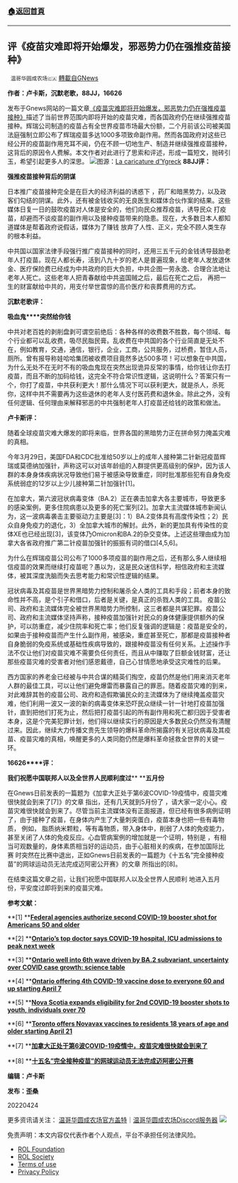 ###  [:house:返回首頁](https://github.com/ourhimalayas/txt)
---


## 评《疫苗灾难即将开始爆发，邪恶势力仍在强推疫苗接种》
` 温哥华圆成农场🇨🇦` [轉載自GNews](https://gnews.org/zh-hans/2401148/)

**作者：卢卡斯，沉默老歌，88JJ，16626**

发布于Gnews网站的一篇文章[《疫苗灾难即将开始爆发，邪恶势力仍在强推疫苗接种》](https://gnews.org/zh-hans/2401108/)描述了当前世界范围内即将开始的疫苗灾难，而各国政府仍在继续强推疫苗接种。辉瑞公司制造的疫苗占有全世界疫苗市场最大份额，二个月前该公司被美国法庭强制立即公布了辉瑞疫苗多达1000多项致命副作用。然而各国政府对这些已经公开的疫苗副作用充耳不闻，仍在不顾一切地生产、制造并继续强推疫苗接种，这背后的原因令人费解。本文作者对此进行了思索和评述，形成一篇短文，抛砖引玉，希望引起更多人的深思。
![](https://assets.gnews.org/wp-content/uploads/2022/04/A8BE219B-9716-4904-8F19-7FD78B1A6D44.png)图源：[La caricature d’Ygreck](https://www.journaldemontreal.com/2022/04/18/la-caricature-dygreck)
**88JJ评：**

**强推疫苗接种背后的阴谋**

日本推广疫苗接种完全是在巨大的经济利益的诱惑下 ，药厂和暗黑势力，以及政客们勾结的阴谋。此外，还有被金钱收买的无良医生和媒体合伙作案的结果。这些媒体日复一日的鼓吹疫苗对人体是安全的，他们向民众推荐疫苗，诱导民众 打疫苗，却避而不谈疫苗的副作用以及接种疫苗带来的隐患。现在，大多数日本人都知道媒体是帮着政府说假话，媒体为了赚钱 放弃了人性、正义，完全不顾人类生存的根本利益。

中共国以国家法律手段强行推广疫苗接种的同时，还用三五千元的金钱诱导鼓励老年人打疫苗。现在人都长寿，活到八九十岁的老人是普遍现象，给老年人发放退休金、医疗保险费已经成为中共政府的巨大负担，中共企图一劳永逸、合理合法地让老年人死亡。这些老年人把青春献给中共盗国贼之后，最后在死亡之后， 再把一生的财富献给中共的，用支付举世震惊的高价医疗和丧葬费用的方式。

**沉默老歌评：**

**吸血鬼****突然给你钱**

中共对老百姓的剥削盘剥可谓空前绝后：各种各样的收费数不胜数，每个领域、每个行业都可以乱收费，吸尽民脂民膏。乱收费在中共国的各个行业简直是无处不在，例如教育，交通，通信，银行，企业，工商，公共服务，过桥费，暂住人员，厕所。曾有报导称娃哈哈集团被收费项目竟然多达500多项！可以想象在中共国，为什么无处不在无时不有的吸血鬼现在突然出现诡异反常的事情，给你钱让你去打疫苗，而且不断的加码给钱，这完全不符合常识性逻辑，这说明什么？答案只有一个，你打了疫苗，中共获利更大！那什么情况下可以获利更大，就是杀人，杀死你，这样中共不需要再为这些退休的老年人支付医药费和退休金。除此之外，没有任何逻辑、任何理由来解释邪恶的中共强制老年人打疫苗还给钱的政策和做法。

**卢卡斯评：**

随着全球疫苗灾难大爆发的即将来临，世界各国的黑暗势力正在拼命努力掩盖灾难的真相。

今年3月29日，美国FDA和CDC批准给50岁以上的成年人接种第二针新冠疫苗辉瑞或莫德纳加强针，声称这可以对该年龄组的人群提供更高级别的保护，因为该人群的本身身体疾病状况导致他们易于被感染导致重症，同时批准那些犯有自身免疫系统弱症的12岁以上少儿接种第二针加强针[1]。

在加拿大，第六波冠状病毒变体（BA.2）正在袭击加拿大各主要城市，导致更多的感染案例，更多住院病患以及更多的死亡案列[2]。加拿大主流媒体城市新闻认为，这一波病毒袭击主要驱动力主要是[3]：1）BA.2变体具有高度传染性；2）民众自身免疫力的退化，3）全加拿大城市的解封。此外，新的更加具有传染性的变体XE也已经出现[3]，该变体乃Omicron和BA.2的杂交变体。上述这些理由成为加拿大各省政府推广第二针疫苗加强针的振振有词的借口[4,5,6]。

为什么在辉瑞疫苗公司公布了1000多项疫苗的副作用之后，还有那么多人继续相信疫苗的效果而继续打疫苗呢？愚以为，这是民众迷信科学，相信政府和主流媒体，被其深度洗脑而失去思考能力和常识性逻辑的结果。

冠状病毒及其疫苗是世界黑暗势力控制和屠杀全人类的工具和手段；前者本身的致命性并不高，是个引子和借口，后者是关键，是真正的杀戮人类的工具。 疫苗公司、政府和主流媒体完全被世界黑暗势力所控制，这三者都是共谋犯罪。疫苗公司、政府和主流媒体坚持声称，接种疫苗加强针对民众的身体健康提供额外的保护，可以防重症，减少住院率和死亡率；他们反复强调的逻辑是：疫苗是安全的，如果由于接种疫苗而产生什么副作用，被感染，重症甚至死亡，那都是疫苗接种者自身脆弱的免疫系统或基础性疾病导致的，跟接种疫苗没有任何关系。上述操作手法不仅让他们对疫苗灾难不需要负任何责任，而且从中赚取了巨额金钱财富，还让那些疫苗灾难的受害者对他们感恩戴德，自己心甘情愿地承受这灾难性的后果。

西方国家的养老金已经被与中共合谋的精英们掏空，疫苗仍然是他们用来消灭老年人群的最佳工具，可以让他们避免爆雷而暴露自己的罪恶。随着疫苗灾难的到来，对此难辞其咎的疫苗公司、政府和造假欺骗民众的主流媒体为了继续掩盖疫苗灾难，他们利用一波又一波的新的病毒变体来恐吓民众继续一针一针地打疫苗加强针，直到把他们打死为止，然后把打疫苗引起的所有副作用和死亡都归因于受害者本身，这是个完美犯罪计划，他们得以继续实行的原因是大多数民众仍然没有清醒过来。因此，继续大力传播文贵先生领导的爆料革命所揭露的有关冠状病毒及其疫苗、疫苗灾难的真相，唤醒更多的人类同胞仍然是爆料革命拯救全世界的关键一环。

**16626****评：**

**我们祝愿中国联邦人以及全世界人民顺利度过**** ****五月份**

在Gnews日前发表的一篇题为《加拿大正处于第6波COVID-19疫情中，疫苗灾难很快就会到来了[7]》的文章 指出，还有几天就到5月份了 ，请大家一定小心。疫苗灾难很快就会到来了。尽管当前主流媒体没有正面报道，但已经有很多病例证明了，由于接种了疫苗，在身体内产生了大量刺突蛋白，疫苗本身也把一些有毒物质， 例如， 脂质纳米颗粒，等有毒物质，带入身体中，削弱了人体的免疫能力，甚至关闭了人体的免疫反应。心血管病案例的增加就是一个证明，特别是 ，有相当可观数量的，身体素质相当好的运动员，由于心脏相关的疾病，在参加国际比赛 时突然在比赛中退出，正如Gnews日前发表的一篇题为《十五名”完全接种疫苗”的网球运动员无法完成迈阿密公开赛》的文章 所指出的[8]。

在结束这篇文章之前，让我们祝愿中国联邦人以及全世界人民顺利 地进入五月份，平安度过即将到来的疫苗灾难。

**参考文献：**

**[1] **[**Federal agencies authorize second COVID-19 booster shot for Americans 50 and older**](https://www.usatoday.com/story/news/health/2022/03/29/fda-authorizes-second-covid-booster-americans-50-and-older-pfizer-moderna/7198420001/)

**[2] **[**Ontario’s top doctor says COVID-19 hospital, ICU admissions to peak next week**](https://toronto.ctvnews.ca/ontario-s-top-doctor-says-covid-19-hospital-icu-admissions-to-peak-next-week-1.5872787)

**[3] **[**Ontario well into 6th wave driven by BA.2 subvariant, uncertainty over COVID case growth: science table**](https://toronto.citynews.ca/2022/04/14/ontario-covid-modelling-6th-wave/)

**[4] **[**Ontario offering 4th COVID-19 vaccine dose to everyone 60 and up starting April 7**](https://www.cp24.com/news/ontario-offering-4th-covid-19-vaccine-dose-to-everyone-60-and-up-starting-april-7-1.5850265)

**[5] **[**Nova Scotia expands eligibility for 2nd COVID-19 booster shots to youth, individuals over 70**](https://atlantic.ctvnews.ca/nova-scotia-expands-eligibility-for-2nd-covid-19-booster-shots-to-youth-individuals-over-70-1.5872381)

**[6] **[**Toronto offers Novavax vaccines to residents 18 years of age and older starting April 21**](https://www.cp24.com/news/toronto-offers-novavax-vaccines-to-residents-18-years-of-age-and-older-starting-april-21-1.5862762)

**[7] **[**加拿大正处于第6波COVID-19疫情中，疫苗灾难很快就会到来了**](https://gnews.org/zh-hans/2341618/)

**[8] **[**十五名”完全接种疫苗”的网球运动员无法完成迈阿密公开赛**](https://gnews.org/zh-hans/2305892/)

**编辑：卢卡斯**

**发布：歪桑**

20220424

更多资讯请关注：
[温哥华圆成农场官方盖特](https://www.gettr.com/user/himalayavang)｜[温哥华圆成农场Discord服务器](https://discord.gg/8RMGcwT8)
![](https://assets.gnews.org/wp-content/uploads/2022/04/農場文宣-3.jpg)
 

免责声明：本文内容仅代表作者个人观点，平台不承担任何法律风险。

- [ROL Foundation](https://rolfoundation.org/)
- [ROL Society](https://rolsociety.org/)
- [Terms of use](https://gnews.org/terms-of-use-3/)
- [Privacy Policy](https://gnews.org/privacy-policy/)
